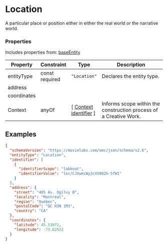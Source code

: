 # Location
A particular place or position either in either the real world or the narrative world.
### Properties
Includes properties from: [baseEntity](../core/baseEntity.md)

| Property    | Constraint        | Type                                                                                                 | Description                                                       |
| ----------- | ----------------- | ---------------------------------------------------------------------------------------------------- | ----------------------------------------------------------------- |
| entityType  | const<br>required | `"Location"`                                                                                         | Declares the entity type.                                         |
| address     |                   |                                                                                                      |                                                                   |
| coordinates |                   |                                                                                                      |                                                                   |
| Context     | anyOf             | [ [Context](../MediaCreationContext/Context.md) <br>[identifier](../Utility/Utility.md#identifier) ] | Informs scope within the construction process of a Creative Work. |


## Examples

```JSON
{  
  "schemaVersion": "https://movielabs.com/omc/json/schema/v2.6",  
  "entityType": "Location",  
  "identifier": [  
    {  
      "identifierScope": "labkoat",  
      "identifierValue": "loc/CJXwmiWy3cXV802h-5fWI"  
    }  
  ],  
  "address": {  
    "street": "405 Av. Ogilvy B",  
    "locality": "Montréal",  
    "region": "Quebec",  
    "postalCode": "QC H3N 1M3",  
    "country": "CA"  
  },  
  "coordinates": {  
    "latitude": 45.53072,  
    "longitude": -73.62522  
  }  
}
```
